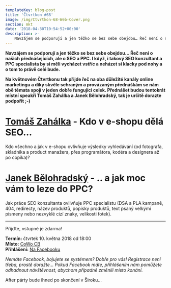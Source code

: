 ```yaml
---
templateKey: blog-post
title: 'Čtvrtkon #68'
image: /img/Ctvrtkon-68-Web-Cover.png
section: mkt
date: '2018-04-30T10:54:52+00:00'
description: >-
    Navzájem se podporují a jen těžko se bez sebe obejdou… Řeč není o našich přednášejících, ale o SEO a PPC. I když, i takový SEO konzultant a PPC specialista by si měli vycházet vstříc a n...
---
```

**Navzájem se podporují a jen těžko se bez sebe obejdou… Řeč není o našich přednášejících, ale o SEO a PPC. I když, i takový SEO konzultant a PPC specialista by si měli vycházet vstříc a neházet si klacky pod nohy a o tom to právě celé bude.**

**Na květnovém Čtvrtkonu tak přijde řeč na oba důležité kanály online marketingu a díky skvěle sehraným a provázaným přednáškám se nám obě témata spojí v jeden dobře fungující celek. Přednášet budou tentokrát místní speakři Tomáš Zahálka a Janek Bělohradský, tak je určitě dorazte podpořit ;-)**

# [Tomáš Zahálka](https://tomaszahalka.cz/) - Kdo v e-shopu dělá SEO…
Kdo všechno a jak v e-shopu ovlivňuje výsledky vyhledávání (od fotografa, skladníka a product manažera, přes programátora, kodéra a designera až po copíka)?

# [Janek Bělohradský](http://www.janbelohradsky.cz/) - .. a jak moc vám to leze do PPC?  
Jak práce SEO konzultanta ovlivňuje PPC specialistu (DSA a PLA kampaně, 404, redirecty, název produktů, popisky produktů, text psaný velkými písmeny nebo nezvyklé cizí znaky, velikosti fotek).

---

Přijďte, vstupné je zdarma!

**Termín:** čtvrtek 10. května 2018 od 18:00  
**Místo:** [CoWo CB](https://www.cowocb.cz)  
**Přihlášení:** [Na Facebooku](https://www.facebook.com/events/133443514177635/)

_Nemáte Facebook, bojujete se systémem? Dobře pro vás! Registrace není třeba, prostě doražte… Pokud Facebook máte, přihlášením nám pomůžete odhadnout návštěvnost, abychom případně změnili místo konání._

After párty bude ihned po skončení v Široku…

